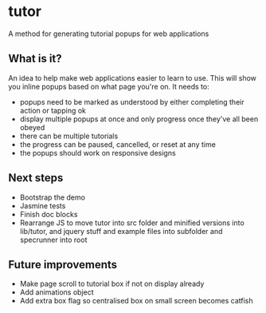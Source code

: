 # tutor

A method for generating tutorial popups for web applications

## What is it?

An idea to help make web applications easier to learn to use. This will show you inline popups based on what page you're on. It needs to:

 - popups need to be marked as understood by either completing their action or tapping ok
 - display multiple popups at once and only progress once they've all been obeyed
 - there can be multiple tutorials
 - the progress can be paused, cancelled, or reset at any time
 - the popups should work on responsive designs

## Next steps

 - Bootstrap the demo
 - Jasmine tests
 - Finish doc blocks
 - Rearrange JS to move tutor into src folder and minified versions into lib/tutor, and jquery stuff and example files into subfolder and specrunner into root

## Future improvements

 - Make page scroll to tutorial box if not on display already
 - Add animations object
 - Add extra box flag so centralised box on small screen becomes catfish